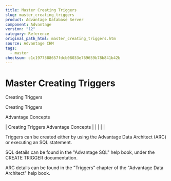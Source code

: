 ```yaml
---
title: Master Creating Triggers
slug: master_creating_triggers
product: Advantage Database Server
component: Advantage
version: "12"
category: Reference
original_path_html: master_creating_triggers.htm
source: Advantage CHM
tags:
  - master
checksum: c1c1977588657fdcb08033e769659b78b841b42b
---
```


# Master Creating Triggers

Creating Triggers

Creating Triggers

Advantage Concepts

| Creating Triggers  Advantage Concepts |  |  |  |  |

Triggers can be created either by using the Advantage Data Architect (ARC) or executing an SQL statement.

SQL details can be found in the "Advantage SQL" help book, under the CREATE TRIGGER documentation.

ARC details can be found in the "Triggers" chapter of the "Advantage Data Architect" help book.
